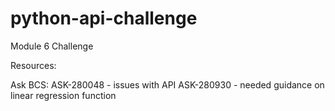 # python-api-challenge
Module 6 Challenge

Resources:

Ask BCS:
ASK-280048 - issues with API
ASK-280930 - needed guidance on linear regression function

